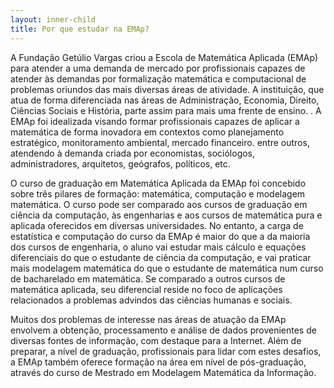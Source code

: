 ```yaml
---
layout: inner-child
title: Por que estudar na EMAp?
---
```


A Fundação Getúlio Vargas criou a Escola de Matemática Aplicada (EMAp)
para atender a uma demanda de mercado por profissionais capazes de
atender às demandas por formalização matemática e computacional de
problemas oriundos das mais diversas áreas de atividade.  A
instituição, que atua de forma diferenciada nas áreas de
Administração, Economia, Direito, Ciências Sociais e História, parte
assim para mais uma frente de ensino.  .  A EMAp foi idealizada
visando formar profissionais capazes de aplicar a matemática de forma
inovadora em contextos como planejamento estratégico, monitoramento
ambiental, mercado financeiro. entre outros, atendendo à demanda
criada por economistas, sociólogos, administradores, arquitetos,
geógrafos, políticos, etc.

O curso de graduação em Matemática Aplicada da EMAp foi concebido
sobre três pilares de formação: matemática, computação e modelagem
matemática. O curso pode ser comparado aos cursos de graduação em
ciência da computação, às engenharias e aos cursos de matemática pura
e aplicada oferecidos em diversas universidades. No entanto, a carga
de estatística e computação do curso da EMAp é maior do que a da
maioria dos cursos de engenharia, o aluno vai estudar mais cálculo e
equações diferenciais do que o estudante de ciência da computação, e
vai praticar mais modelagem matemática do que o estudante de
matemática num curso de bacharelado em matemática. Se comparado a
outros cursos de matemática aplicada, seu diferencial reside no foco
de aplicações relacionados a problemas advindos das ciências humanas e
sociais.

Muitos dos problemas de interesse nas áreas de atuação da EMAp
envolvem a obtenção, processamento e análise de dados provenientes de
diversas fontes de informação, com destaque para a Internet. Além de
preparar, a nível de graduação, profissionais para lidar com estes
desafios, a EMAp também oferece formação na área em nível de
pós-graduação, através do curso de Mestrado em Modelagem Matemática da
Informação.
